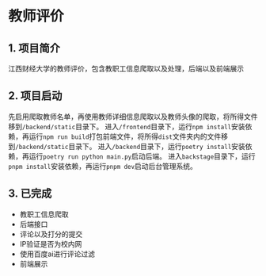# 教师评价

## 1. 项目简介

江西财经大学的教师评价，包含教职工信息爬取以及处理，后端以及前端展示

## 2. 项目启动

先启用爬取教师名单，再使用教师详细信息爬取以及教师头像的爬取，将所得文件移到`/backend/static`目录下。
进入`/frontend`目录下，运行`npm install`安装依赖，再运行`npm run build`打包前端文件，将所得`dist`文件夹内的文件移到`/backend/static`目录下。
进入`/backend`目录下，运行`poetry install`安装依赖，再运行`poetry run python main.py`启动后端。
进入`backstage`目录下，运行`pnpm install`安装依赖，再运行`pnpm dev`启动后台管理系统。

## 3. 已完成

- 教职工信息爬取
- 后端接口
- 评论以及打分的提交
- IP验证是否为校内网
- 使用百度ai进行评论过滤
- 前端展示
